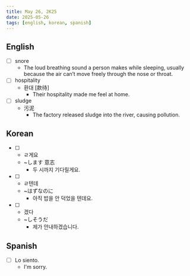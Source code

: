 ```yaml
---
title: May 26, 2K25
date: 2025-05-26
tags: [english, korean, spanish]
---
```


## English

- [ ] snore
  - The loud breathing sound a person makes while sleeping, usually because the air can’t move freely through the nose or throat.
- [ ] hospitality
  - 환대 [款待]
    - Their hospitality made me feel at home.
- [ ] sludge
  - 污泥
    - The factory released sludge into the river, causing pollution.

## Korean

- [ ] - ㄹ게요
  - ~します 意志
    - 두 시까지 기다릴게요.
- [ ] - ㄹ텐데
  - ~はずなのに
    - 아직 밥을 안 덕었을 텐데요.
- [ ] - 겠다
  - ~しそうだ
    - 제가 안내하겠습니다.

## Spanish

- [ ] Lo siento.
  - I'm sorry.